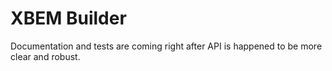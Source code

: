 # XBEM Builder

Documentation and tests are coming right after API is happened to be more clear and robust.


